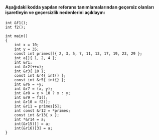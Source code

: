 #### Aşağıdaki kodda yapılan referans tanımlamalarından geçersiz olanları işaretleyin ve geçersizlik nedenlerini açıklayın:

```
int &f1();
int f2();

int main()
{
	int x = 10;
	int y = 35;
	const int primes[]{ 2, 3, 5, 7, 11, 13, 17, 19, 23, 29 };
	int a[]{ 1, 2, 4 };
	int &r1;
	int &r2(++x);
	int &r3{ 10 };
	const int &r4{ int() };
	const int &r5{ int{} };
	int &r6 = +y;
	int &r7 = (x, y);
	int &r8 = x > 10 ? x : y;
	int &r9 = f1();
	int &r10 = f2();
	int &r11 = primes[5];
	int const &r12 = *primes;
	const int &r13{ x };
	int *&r14 = a;
	int(&r15)[] = a;
	int(&r16)[3] = a;
}
```
